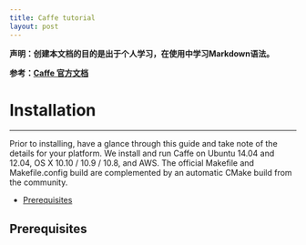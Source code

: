 ```yaml
---
title: Caffe tutorial
layout: post
---
```



**声明：创建本文档的目的是出于个人学习，在使用中学习Markdown语法。**

**参考：[Caffe 官方文档][CaffeOfficial]**

[CaffeOfficial]: http://caffe.berkeleyvision.org "caffe yangqing jia"

# Installation

--------

Prior to installing, have a glance through this guide and take note of the details for your platform. We install and run Caffe on Ubuntu 14.04 and 12.04, OS X 10.10 / 10.9 / 10.8, and AWS. The official Makefile and Makefile.config build are complemented by an automatic CMake build from the community.

*   [Prerequisites](#Prerequisites)

## Prerequisites


